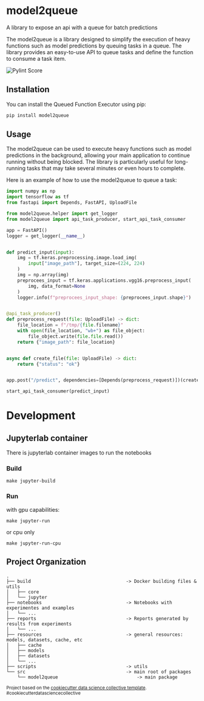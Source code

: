 model2queue
==============================

A library to expose an api with a queue for batch predictions

The model2queue is a library designed to simplify the execution of heavy functions such as model predictions by queuing tasks in a queue. The library provides an easy-to-use API to queue tasks and define the function to consume a task item.

![Pylint Score](https://img.shields.io/badge/Pylint%20Score-%2F10-red)


## Installation
You can install the Queued Function Executor using pip:

```python
pip install model2queue
```

## Usage
The model2queue can be used to execute heavy functions such as model predictions in the background, allowing your main application to continue running without being blocked. The library is particularly useful for long-running tasks that may take several minutes or even hours to complete.

Here is an example of how to use the model2queue to queue a task:

```python
import numpy as np
import tensorflow as tf
from fastapi import Depends, FastAPI, UploadFile

from model2queue.helper import get_logger
from model2queue import api_task_producer, start_api_task_consumer

app = FastAPI()
logger = get_logger(__name__)


def predict_input(input):
    img = tf.keras.preprocessing.image.load_img(
        input["image_path"], target_size=(224, 224)
    )
    img = np.array(img)
    preprocees_input = tf.keras.applications.vgg16.preprocess_input(
        img, data_format=None
    )
    logger.info(f"preprocees_input_shape: {preprocees_input.shape}")


@api_task_producer()
def preprocess_request(file: UploadFile) -> dict:
    file_location = f"/tmp/{file.filename}"
    with open(file_location, "wb+") as file_object:
        file_object.write(file.file.read())
    return {"image_path": file_location}


async def create_file(file: UploadFile) -> dict:
    return {"status": "ok"}


app.post("/predict", dependencies=[Depends(preprocess_request)])(create_file)

start_api_task_consumer(predict_input)

```

# Development
## Jupyterlab container
There is jupyterlab container images to run the notebooks
### Build
```make jupyter-build```

### Run
with gpu capabilities:

```make jupyter-run```

or cpu only

```make jupyter-run-cpu```

Project Organization
------------

```
.
├── build                                   -> Docker building files & utils
│   ├── core
│   └── jupyter
├── notebooks                               -> Notebooks with experimentes and examples
│   └── ...
├── reports                                 -> Reports generated by results from experiments
│   └── ...
├── resources                               -> general resources: models, datasets, cache, etc
│   ├── cache
│   ├── models
│   ├── datasets
│   └── ...
├── scripts                                 -> utils
└── src                                     -> main root of packages
    └── model2queue                             -> main package
```


<p><small>Project based on the <a target="_blank" href="https://github.collective.com/DataScience/project-scaffolding/">cookiecutter data science collective template</a>. #cookiecutterdatasciencecollective</small></p>
